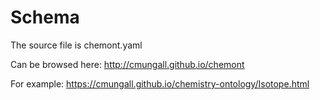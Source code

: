 # Schema

The source file is chemont.yaml

Can be browsed here: http://cmungall.github.io/chemont

For example: https://cmungall.github.io/chemistry-ontology/Isotope.html
